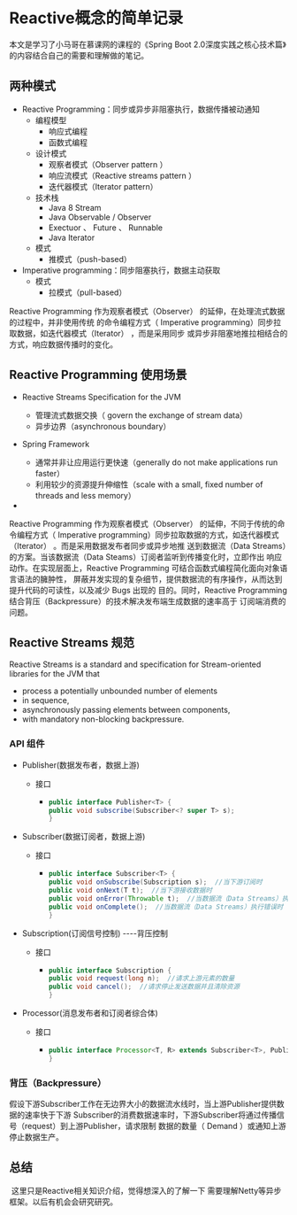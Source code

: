 # Reactive概念的简单记录

本文是学习了小马哥在慕课网的课程的《Spring Boot 2.0深度实践之核心技术篇》的内容结合自己的需要和理解做的笔记。 

## 两种模式

- Reactive Programming：同步或异步非阻塞执行，数据传播被动通知
  - 编程模型
    - 响应式编程
    - 函数式编程
  - 设计模式
    - 观察者模式（Observer pattern ）
    - 响应流模式（Reactive streams pattern ）
    - 迭代器模式（Iterator pattern）
  - 技术栈
    - Java 8 Stream
    - Java Observable / Observer
    -  Exectuor 、 Future 、 Runnable
    - Java Iterator
  - 模式
    - 推模式（push-based）
- Imperative programming：同步阻塞执行，数据主动获取
  - 模式
    - 拉模式（pull-based）



Reactive Programming 作为观察者模式（Observer） 的延伸，在处理流式数据的过程中，并非使用传统
的命令编程方式（ Imperative programming）同步拉取数据，如迭代器模式（Iterator） ，而是采用同步
或异步非阻塞地推拉相结合的方式，响应数据传播时的变化。



## Reactive Programming 使用场景

- Reactive Streams Specification for the JVM 
  - 管理流式数据交换（ govern the exchange of stream data）
  - 异步边界（asynchronous boundary）
- Spring Framework
  - 通常并非让应用运行更快速（generally do not make applications run faster）
  - 利用较少的资源提升伸缩性（scale with a small, fixed number of threads and less memory）

- 

  Reactive Programming 作为观察者模式（Observer） 的延伸，不同于传统的命令编程方式（ Imperative
programming）同步拉取数据的方式，如迭代器模式（Iterator） 。而是采用数据发布者同步或异步地推
送到数据流（Data Streams）的方案。当该数据流（Data Steams）订阅者监听到传播变化时，立即作出
响应动作。在实现层面上，Reactive Programming 可结合函数式编程简化面向对象语言语法的臃肿性，
屏蔽并发实现的复杂细节，提供数据流的有序操作，从而达到提升代码的可读性，以及减少 Bugs 出现的
目的。同时，Reactive Programming 结合背压（Backpressure）的技术解决发布端生成数据的速率高于
订阅端消费的问题。



## Reactive Streams 规范

Reactive Streams is a standard and specification for Stream-oriented libraries for the JVM that

- process a potentially unbounded number of elements
- in sequence,
- asynchronously passing elements between components,
- with mandatory non-blocking backpressure.

### API 组件

- Publisher(数据发布者，数据上游)

  - 接口

    - ```java
      public interface Publisher<T> {
      public void subscribe(Subscriber<? super T> s);
      }
      ```

      

- Subscriber(数据订阅者，数据上游)

  - 接口

    - ```java
      public interface Subscriber<T> {
      public void onSubscribe(Subscription s);  //当下游订阅时
      public void onNext(T t);  //当下游接收数据时
      public void onError(Throwable t);  //当数据流（Data Streams）执行完成时
      public void onComplete();  //当数据流（Data Streams）执行错误时
      }
      ```

- Subscription(订阅信号控制) ----背压控制

  - 接口

    - ```java
      public interface Subscription {
      public void request(long n);  //请求上游元素的数量
      public void cancel();  //请求停止发送数据并且清除资源
      }
      ```

- Processor(消息发布者和订阅者综合体)

  - 接口

    - ```java
      public interface Processor<T, R> extends Subscriber<T>, Publisher<R> {
      }
      ```



### 背压（Backpressure）

​	假设下游Subscriber工作在无边界大小的数据流水线时，当上游Publisher提供数据的速率快于下游
Subscriber的消费数据速率时，下游Subscriber将通过传播信号（request）到上游Publisher，请求限制
数据的数量（ Demand ）或通知上游停止数据生产。





## 总结

​	这里只是Reactive相关知识介绍，觉得想深入的了解一下 需要理解Netty等异步框架。以后有机会会研究研究。



